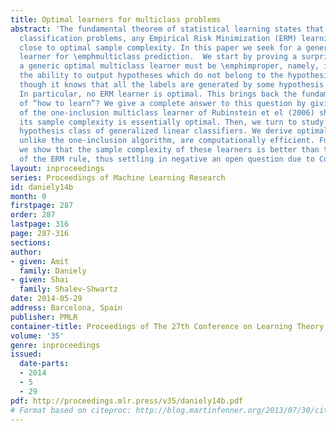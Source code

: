 ```yaml
---
title: Optimal learners for multiclass problems
abstract: 'The fundamental theorem of statistical learning states that for \emphbinary
  classification problems, any Empirical Risk Minimization (ERM) learning rule has
  close to optimal sample complexity. In this paper we seek for a generic optimal
  learner for \emphmulticlass prediction.  We start by proving a surprising result:
  a generic optimal multiclass learner must be \emphimproper, namely, it must have
  the ability to output hypotheses which do not belong to the hypothesis class, even
  though it knows that all the labels are generated by some hypothesis from the class.
  In particular, no ERM learner is optimal. This brings back the fundamental question
  of “how to learn”? We give a complete answer to this question by giving a new analysis
  of the one-inclusion multiclass learner of Rubinstein et el (2006) showing that
  its sample complexity is essentially optimal. Then, we turn to study the popular
  hypothesis class of generalized linear classifiers. We derive optimal learners that,
  unlike the one-inclusion algorithm, are computationally efficient. Furthermore,
  we show that the sample complexity of these learners is better than the sample complexity
  of the ERM rule, thus settling in negative an open question due to Collins (2005)'
layout: inproceedings
series: Proceedings of Machine Learning Research
id: daniely14b
month: 0
firstpage: 287
order: 287
lastpage: 316
page: 287-316
sections: 
author:
- given: Amit
  family: Daniely
- given: Shai
  family: Shalev-Shwartz
date: 2014-05-29
address: Barcelona, Spain
publisher: PMLR
container-title: Proceedings of The 27th Conference on Learning Theory
volume: '35'
genre: inproceedings
issued:
  date-parts:
  - 2014
  - 5
  - 29
pdf: http://proceedings.mlr.press/v35/daniely14b.pdf
# Format based on citeproc: http://blog.martinfenner.org/2013/07/30/citeproc-yaml-for-bibliographies/
---
```

